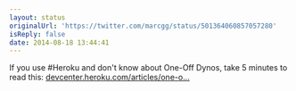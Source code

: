```yaml
---
layout: status
originalUrl: 'https://twitter.com/marcgg/status/501364060857057280'
isReply: false
date: 2014-08-18 13:44:41
---
```


If you use #Heroku and don't know about One-Off Dynos, take 5 minutes to read this: [devcenter.heroku.com/articles/one-o…](https://devcenter.heroku.com/articles/one-off-dynos)

